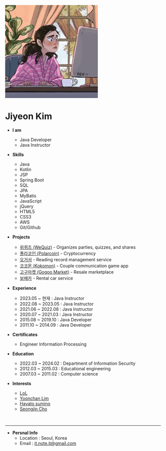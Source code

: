 <img src="/resources/images/yao.gif" width="300px">

# Jiyeon Kim

- **I am**
  - Java Developer
  - Java Instructor
  
- **Skills**
  - Java
  - Kotlin
  - JSP
  - Spring Boot
  - SQL
  - JPA
  - MyBatis
  - JavaScript
  - jQuery
  - HTML5
  - CSS3
  - AWS
  - Git/Github

- **Projects**
  - [위퀴즈 (WeQuiz)](https://papago.naver.com/) - Organizes parties, quizzes, and shares
  - [폴라코인 (Polarcoin)](https://papago.naver.com/) - Cryptocurrency
  - [오거서](https://papago.naver.com/) - Reading record management service
  - [코코몬 (Kokomon)](https://papago.naver.com/) - Couple communication game app
  - [고구마켓 (Gogoo Market)](https://papago.naver.com/) - Resale marketplace
  - [보배카](https://papago.naver.com/) - Rental car service

- **Experience**
  - 2023.05 ~ 현재     : Java Instructor   
  - 2022.08 ~ 2023.05 : Java Instructor
  - 2021.06 ~ 2022.08 : Java Instructor
  - 2020.07 ~ 2021.03 : Java Instructor
  - 2015.08 ~ 2019.10 : Java Developer
  - 2011.10 ~ 2014.09 : Java Developer

- **Certificates**
  - Engineer Information Processing
  
- **Education**
  - 2022.03 ~ 2024.02 : Department of Information Security
  - 2012.03 ~ 2015.03 : Educational engineering
  - 2007.03 ~ 2011.02 : Computer science

- **Interests**
  - [LoL](https://www.leagueoflegends.com/en-us/)
  - [Yoonchan Lim](https://www.youtube.com/watch?v=rlt0hi4VxIw&list=PLEQ0hp9avWWF2uZCkzh0M4RSmDN7FiTTZ&ab_channel=TheCliburn)
  - [Hayato sumino](https://hayatosum.com/)
  - [Seongjin Cho](https://www.youtube.com/results?search_query=sungjin+cho)
<br>

---

- **Persnal Info**
  - Location : Seoul, Korea
  - Email : it.note.it@gmail.com
